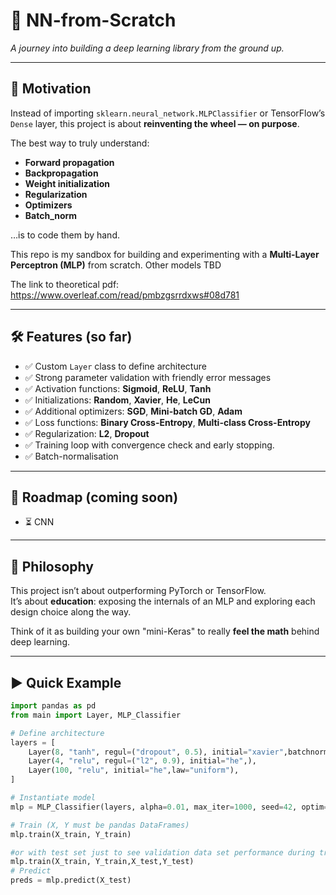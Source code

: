 # 🧠 NN-from-Scratch

*A journey into building a deep learning library from the ground up.*

---

## 🚀 Motivation

Instead of importing `sklearn.neural_network.MLPClassifier` or TensorFlow’s `Dense` layer, this project is about **reinventing the wheel — on purpose**.  

The best way to truly understand:

- **Forward propagation**
- **Backpropagation**
- **Weight initialization**
- **Regularization**
- **Optimizers**
- **Batch_norm**

…is to code them by hand.

This repo is my sandbox for building and experimenting with a **Multi-Layer Perceptron (MLP)** from scratch. Other models TBD


The link to theoretical pdf: https://www.overleaf.com/read/pmbzgsrrdxws#08d781

---

## 🛠️ Features (so far)

- ✅ Custom `Layer` class to define architecture
- ✅ Strong parameter validation with friendly error messages
- ✅ Activation functions: **Sigmoid**, **ReLU**, **Tanh**
- ✅ Initializations: **Random**, **Xavier**, **He**, **LeCun**
- ✅ Additional optimizers: **SGD**, **Mini-batch GD**, **Adam**
- ✅ Loss functions: **Binary Cross-Entropy**, **Multi-class Cross-Entropy**
- ✅ Regularization: **L2**, **Dropout**
- ✅ Training loop with convergence check and early stopping.
- ✅ Batch-normalisation 


---

## 🔮 Roadmap (coming soon)

- ⏳ CNN


---

## 📖 Philosophy

This project isn’t about outperforming PyTorch or TensorFlow.  
It’s about **education**: exposing the internals of an MLP and exploring each design choice along the way.  

Think of it as building your own "mini-Keras" to really **feel the math** behind deep learning.

---

## ▶️ Quick Example

```python
import pandas as pd
from main import Layer, MLP_Classifier

# Define architecture
layers = [
    Layer(8, "tanh", regul=("dropout", 0.5), initial="xavier",batchnorm=True),
    Layer(4, "relu", regul=("l2", 0.9), initial="he",),
    Layer(100, "relu", initial="he",law="uniform"),
]

# Instantiate model
mlp = MLP_Classifier(layers, alpha=0.01, max_iter=1000, seed=42, optim="adam", batch_size=100, nb_epochs_early_stopping=50)

# Train (X, Y must be pandas DataFrames)
mlp.train(X_train, Y_train)

#or with test set just to see validation data set performance during training
mlp.train(X_train, Y_train,X_test,Y_test)
# Predict
preds = mlp.predict(X_test)

